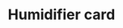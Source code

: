 ---
type: card
title: "Humidifier card"
sidebar_label: Humidifier
description: "The humidifier card gives control of your humidifier entity, allowing you to change the target humidity and mode of the entity."
---
